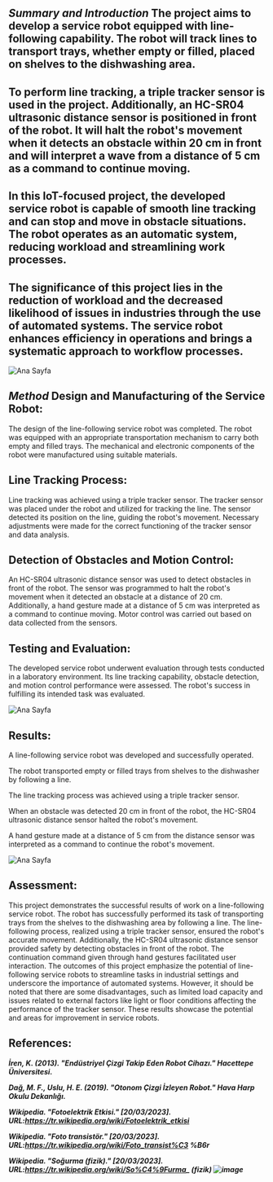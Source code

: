 ***Summary and Introduction***
The project aims to develop a service robot equipped with line-following capability. 
The robot will track lines to transport trays, whether empty or filled, placed on shelves to the dishwashing area.
-------------------------------------------------------------------------------------------------------------

To perform line tracking, a triple tracker sensor is used in the project. 
Additionally, an HC-SR04 ultrasonic distance sensor is positioned in front of the robot. 
It will halt the robot's movement when it detects an obstacle within 20 cm in front and will interpret a wave from a distance of 5 cm as a command to continue moving.
-------------------------------------------------------------------------------------------------------------

In this IoT-focused project, the developed service robot is capable of smooth line tracking and can stop and move in obstacle situations. 
The robot operates as an automatic system, reducing workload and streamlining work processes.
-------------------------------------------------------------------------------------------------------------

The significance of this project lies in the reduction of workload and the decreased likelihood of issues in industries through the use of automated systems. 
The service robot enhances efficiency in operations and brings a systematic approach to workflow processes.
-------------------------------------------------------------------------------------------------------------

![Ana Sayfa](https://github.com/ozkanyav/Service-Robot/blob/main/Images/Image1.jpg)

***Method***
Design and Manufacturing of the Service Robot:
-------------------------------------------------------------------------------------------------------------
The design of the line-following service robot was completed. 
The robot was equipped with an appropriate transportation mechanism to carry both empty and filled trays. 
The mechanical and electronic components of the robot were manufactured using suitable materials.

Line Tracking Process:
-------------------------------------------------------------------------------------------------------------
Line tracking was achieved using a triple tracker sensor. 
The tracker sensor was placed under the robot and utilized for tracking the line. 
The sensor detected its position on the line, guiding the robot's movement. 
Necessary adjustments were made for the correct functioning of the tracker sensor and data analysis.

Detection of Obstacles and Motion Control:
-------------------------------------------------------------------------------------------------------------
An HC-SR04 ultrasonic distance sensor was used to detect obstacles in front of the robot. 
The sensor was programmed to halt the robot's movement when it detected an obstacle at a distance of 20 cm. 
Additionally, a hand gesture made at a distance of 5 cm was interpreted as a command to continue moving. 
Motor control was carried out based on data collected from the sensors.

Testing and Evaluation:
-------------------------------------------------------------------------------------------------------------
The developed service robot underwent evaluation through tests conducted in a laboratory environment. 
Its line tracking capability, obstacle detection, and motion control performance were assessed. 
The robot's success in fulfilling its intended task was evaluated.

![Ana Sayfa](https://github.com/ozkanyav/Service-Robot/blob/main/Images/Image2.jpg)

Results:
-------------------------------------------------------------------------------------------------------------
A line-following service robot was developed and successfully operated.

The robot transported empty or filled trays from shelves to the dishwasher by following a line.

The line tracking process was achieved using a triple tracker sensor.

When an obstacle was detected 20 cm in front of the robot, the HC-SR04 ultrasonic distance sensor halted the robot's movement.

A hand gesture made at a distance of 5 cm from the distance sensor was interpreted as a command to continue the robot's movement.

![Ana Sayfa](https://github.com/ozkanyav/Service-Robot/blob/main/Images/Image3.jpg)

Assessment:
-------------------------------------------------------------------------------------------------------------
This project demonstrates the successful results of work on a line-following service robot. 
The robot has successfully performed its task of transporting trays from the shelves to the dishwashing area by following a line. 
The line-following process, realized using a triple tracker sensor, ensured the robot's accurate movement. 
Additionally, the HC-SR04 ultrasonic distance sensor provided safety by detecting obstacles in front of the robot. 
The continuation command given through hand gestures facilitated user interaction. 
The outcomes of this project emphasize the potential of line-following service robots to streamline tasks in industrial settings and underscore the importance of automated systems. 
However, it should be noted that there are some disadvantages, such as limited load capacity and issues related to external factors like light or floor conditions affecting the performance of the tracker sensor. 
These results showcase the potential and areas for improvement in service robots.




References:
-------------------------------------------------------------------------------------------------------------
***İren, K. (2013). "Endüstriyel Çizgi Takip Eden Robot Cihazı." Hacettepe Üniversitesi.***

***Dağ, M. F., Uslu, H. E. (2019). "Otonom Çizgi İzleyen Robot." Hava Harp Okulu Dekanlığı.***

***Wikipedia. "Fotoelektrik Etkisi." [20/03/2023].
URL:https://tr.wikipedia.org/wiki/Fotoelektrik_etkisi***

***Wikipedia. "Foto transistör." [20/03/2023]. URL:https://tr.wikipedia.org/wiki/Foto_transist%C3
%B6r***

***Wikipedia. "Soğurma (fizik)." [20/03/2023]. URL:https://tr.wikipedia.org/wiki/So%C4%9Furma_ (fizik)
![image](https://github.com/ozkanyav/Service-Robot/assets/130536792/791a2d5c-ba45-40df-b16d-4de93f0581d3)***


